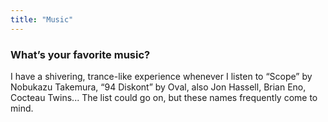 ```yaml
---
title: "Music"
---
```

### What’s your favorite music?

I have a shivering, trance-like experience whenever I listen to “Scope” by Nobukazu Takemura, “94 Diskont” by Oval, also Jon Hassell, Brian Eno, Cocteau Twins... The list could go on, but these names frequently come to mind.